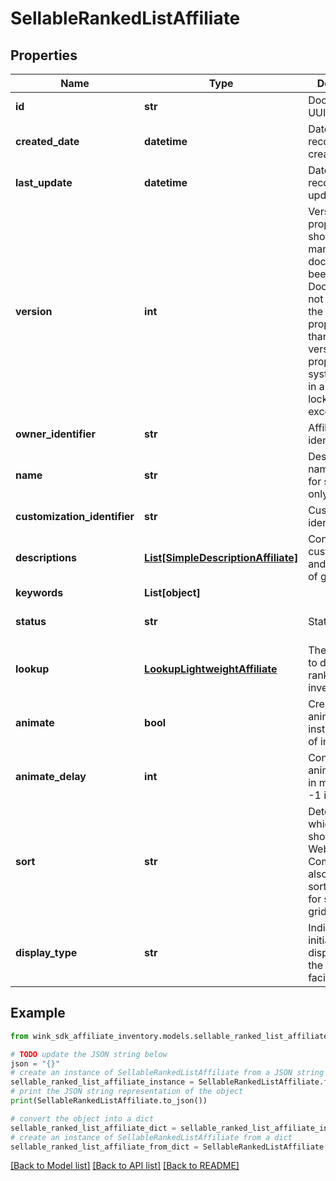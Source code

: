 # SellableRankedListAffiliate


## Properties

Name | Type | Description | Notes
------------ | ------------- | ------------- | -------------
**id** | **str** | Document UUID | [optional] 
**created_date** | **datetime** | Datetime this record was first created | [optional] 
**last_update** | **datetime** | Datetime this record was last updated | [optional] 
**version** | **int** | Version property that shows how many times this document has been persisted. Document will not persist if the version property is less than current version property in the system. Result in an optimistic locking exception. | [optional] 
**owner_identifier** | **str** | AffiliateAccount identifier | 
**name** | **str** | Descriptive name of this list for seller use only | 
**customization_identifier** | **str** | Customization identifier | 
**descriptions** | [**List[SimpleDescriptionAffiliate]**](SimpleDescriptionAffiliate.md) | Contains custom title and description of grid | 
**keywords** | **List[object]** |  | 
**status** | **str** | Status | [default to 'ACTIVE']
**lookup** | [**LookupLightweightAffiliate**](LookupLightweightAffiliate.md) | The destination to display ranked inventory from. | 
**animate** | **bool** | Create an animated gif instead of a list of images | [optional] [default to False]
**animate_delay** | **int** | Controls animation delay in milliseconds. -1 is disabled | [optional] [default to -1]
**sort** | **str** | Determines which badge to show on the Web Component. Is also used to sort properties for search grids. | [optional] 
**display_type** | **str** | Indicate which initial values to display first on the front-facing card | [optional] [default to 'NATIVE']

## Example

```python
from wink_sdk_affiliate_inventory.models.sellable_ranked_list_affiliate import SellableRankedListAffiliate

# TODO update the JSON string below
json = "{}"
# create an instance of SellableRankedListAffiliate from a JSON string
sellable_ranked_list_affiliate_instance = SellableRankedListAffiliate.from_json(json)
# print the JSON string representation of the object
print(SellableRankedListAffiliate.to_json())

# convert the object into a dict
sellable_ranked_list_affiliate_dict = sellable_ranked_list_affiliate_instance.to_dict()
# create an instance of SellableRankedListAffiliate from a dict
sellable_ranked_list_affiliate_from_dict = SellableRankedListAffiliate.from_dict(sellable_ranked_list_affiliate_dict)
```
[[Back to Model list]](../README.md#documentation-for-models) [[Back to API list]](../README.md#documentation-for-api-endpoints) [[Back to README]](../README.md)


